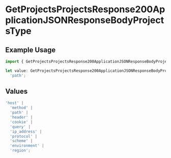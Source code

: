 # GetProjectsProjectsResponse200ApplicationJSONResponseBodyProjectsType

## Example Usage

```typescript
import { GetProjectsProjectsResponse200ApplicationJSONResponseBodyProjectsType } from '@vercel/client/models/operations';

let value: GetProjectsProjectsResponse200ApplicationJSONResponseBodyProjectsType =
  'path';
```

## Values

```typescript
'host' |
  'method' |
  'path' |
  'header' |
  'cookie' |
  'query' |
  'ip_address' |
  'protocol' |
  'scheme' |
  'environment' |
  'region';
```
